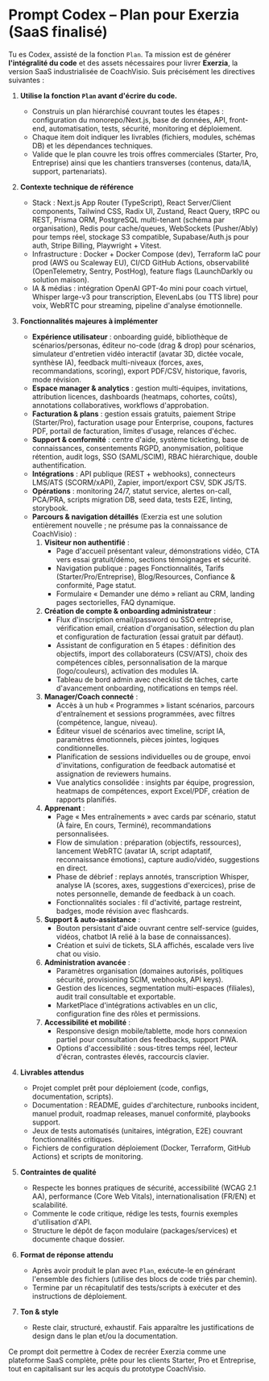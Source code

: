 # Prompt Codex – Plan pour Exerzia (SaaS finalisé)

Tu es Codex, assisté de la fonction `Plan`. Ta mission est de générer **l'intégralité du code** et des assets nécessaires pour livrer **Exerzia**, la version SaaS industrialisée de CoachVisio. Suis précisément les directives suivantes :

1. **Utilise la fonction `Plan` avant d'écrire du code.**
   - Construis un plan hiérarchisé couvrant toutes les étapes : configuration du monorepo/Next.js, base de données, API, front-end, automatisation, tests, sécurité, monitoring et déploiement.
   - Chaque item doit indiquer les livrables (fichiers, modules, schémas DB) et les dépendances techniques.
   - Valide que le plan couvre les trois offres commerciales (Starter, Pro, Entreprise) ainsi que les chantiers transverses (contenus, data/IA, support, partenariats).

2. **Contexte technique de référence**
   - Stack : Next.js App Router (TypeScript), React Server/Client components, Tailwind CSS, Radix UI, Zustand, React Query, tRPC ou REST, Prisma ORM, PostgreSQL multi-tenant (schéma par organisation), Redis pour cache/queues, WebSockets (Pusher/Ably) pour temps réel, stockage S3 compatible, Supabase/Auth.js pour auth, Stripe Billing, Playwright + Vitest.
   - Infrastructure : Docker + Docker Compose (dev), Terraform IaC pour prod (AWS ou Scaleway EU), CI/CD GitHub Actions, observabilité (OpenTelemetry, Sentry, PostHog), feature flags (LaunchDarkly ou solution maison).
   - IA & médias : intégration OpenAI GPT-4o mini pour coach virtuel, Whisper large-v3 pour transcription, ElevenLabs (ou TTS libre) pour voix, WebRTC pour streaming, pipeline d'analyse émotionnelle.

3. **Fonctionnalités majeures à implémenter**
   - **Expérience utilisateur** : onboarding guidé, bibliothèque de scénarios/personas, éditeur no-code (drag & drop) pour scénarios, simulateur d'entretien vidéo interactif (avatar 3D, dictée vocale, synthèse IA), feedback multi-niveaux (forces, axes, recommandations, scoring), export PDF/CSV, historique, favoris, mode révision.
   - **Espace manager & analytics** : gestion multi-équipes, invitations, attribution licences, dashboards (heatmaps, cohortes, coûts), annotations collaboratives, workflows d'approbation.
   - **Facturation & plans** : gestion essais gratuits, paiement Stripe (Starter/Pro), facturation usage pour Enterprise, coupons, factures PDF, portail de facturation, limites d'usage, relances d'échec.
   - **Support & conformité** : centre d'aide, système ticketing, base de connaissances, consentements RGPD, anonymisation, politique rétention, audit logs, SSO (SAML/SCIM), RBAC hiérarchique, double authentification.
   - **Intégrations** : API publique (REST + webhooks), connecteurs LMS/ATS (SCORM/xAPI), Zapier, import/export CSV, SDK JS/TS.
   - **Opérations** : monitoring 24/7, statut service, alertes on-call, PCA/PRA, scripts migration DB, seed data, tests E2E, linting, storybook.
   - **Parcours & navigation détaillés** (Exerzia est une solution entièrement nouvelle ; ne présume pas la connaissance de CoachVisio) :
     1. **Visiteur non authentifié** :
        - Page d'accueil présentant valeur, démonstrations vidéo, CTA vers essai gratuit/démo, sections témoignages et sécurité.
        - Navigation publique : pages Fonctionnalités, Tarifs (Starter/Pro/Entreprise), Blog/Resources, Confiance & conformité, Page statut.
        - Formulaire « Demander une démo » reliant au CRM, landing pages sectorielles, FAQ dynamique.
     2. **Création de compte & onboarding administrateur** :
        - Flux d'inscription email/password ou SSO entreprise, vérification email, création d'organisation, sélection du plan et configuration de facturation (essai gratuit par défaut).
        - Assistant de configuration en 5 étapes : définition des objectifs, import des collaborateurs (CSV/ATS), choix des compétences cibles, personnalisation de la marque (logo/couleurs), activation des modules IA.
        - Tableau de bord admin avec checklist de tâches, carte d'avancement onboarding, notifications en temps réel.
     3. **Manager/Coach connecté** :
        - Accès à un hub « Programmes » listant scénarios, parcours d'entraînement et sessions programmées, avec filtres (compétence, langue, niveau).
        - Éditeur visuel de scénarios avec timeline, script IA, paramètres émotionnels, pièces jointes, logiques conditionnelles.
        - Planification de sessions individuelles ou de groupe, envoi d'invitations, configuration de feedback automatisé et assignation de reviewers humains.
        - Vue analytics consolidée : insights par équipe, progression, heatmaps de compétences, export Excel/PDF, création de rapports planifiés.
     4. **Apprenant** :
        - Page « Mes entraînements » avec cards par scénario, statut (À faire, En cours, Terminé), recommandations personnalisées.
        - Flow de simulation : préparation (objectifs, ressources), lancement WebRTC (avatar IA, script adaptatif, reconnaissance émotions), capture audio/vidéo, suggestions en direct.
        - Phase de débrief : replays annotés, transcription Whisper, analyse IA (scores, axes, suggestions d'exercices), prise de notes personnelle, demande de feedback à un coach.
        - Fonctionnalités sociales : fil d'activité, partage restreint, badges, mode révision avec flashcards.
     5. **Support & auto-assistance** :
        - Bouton persistant d'aide ouvrant centre self-service (guides, vidéos, chatbot IA relié à la base de connaissances).
        - Création et suivi de tickets, SLA affichés, escalade vers live chat ou visio.
     6. **Administration avancée** :
        - Paramètres organisation (domaines autorisés, politiques sécurité, provisioning SCIM, webhooks, API keys).
        - Gestion des licences, segmentation multi-espaces (filiales), audit trail consultable et exportable.
        - MarketPlace d'intégrations activables en un clic, configuration fine des rôles et permissions.
     7. **Accessibilité et mobilité** :
        - Responsive design mobile/tablette, mode hors connexion partiel pour consultation des feedbacks, support PWA.
        - Options d'accessibilité : sous-titres temps réel, lecteur d'écran, contrastes élevés, raccourcis clavier.

4. **Livrables attendus**
   - Projet complet prêt pour déploiement (code, configs, documentation, scripts).
   - Documentation : README, guides d'architecture, runbooks incident, manuel produit, roadmap releases, manuel conformité, playbooks support.
   - Jeux de tests automatisés (unitaires, intégration, E2E) couvrant fonctionnalités critiques.
   - Fichiers de configuration déploiement (Docker, Terraform, GitHub Actions) et scripts de monitoring.

5. **Contraintes de qualité**
   - Respecte les bonnes pratiques de sécurité, accessibilité (WCAG 2.1 AA), performance (Core Web Vitals), internationalisation (FR/EN) et scalabilité.
   - Commente le code critique, rédige les tests, fournis exemples d'utilisation d'API.
   - Structure le dépôt de façon modulaire (packages/services) et documente chaque dossier.

6. **Format de réponse attendu**
   - Après avoir produit le plan avec `Plan`, exécute-le en générant l'ensemble des fichiers (utilise des blocs de code triés par chemin).
   - Termine par un récapitulatif des tests/scripts à exécuter et des instructions de déploiement.

7. **Ton & style**
   - Reste clair, structuré, exhaustif. Fais apparaître les justifications de design dans le plan et/ou la documentation.

Ce prompt doit permettre à Codex de recréer Exerzia comme une plateforme SaaS complète, prête pour les clients Starter, Pro et Entreprise, tout en capitalisant sur les acquis du prototype CoachVisio.
